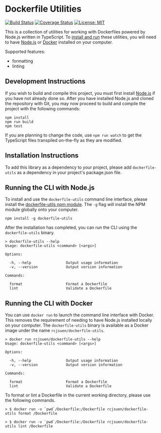 # Dockerfile Utilities

[![Build Status](https://travis-ci.org/rcjsuen/dockerfile-utils.svg?branch=master)](https://travis-ci.org/rcjsuen/dockerfile-utils) [![Coverage Status](https://coveralls.io/repos/github/rcjsuen/dockerfile-utils/badge.svg?branch=master)](https://coveralls.io/github/rcjsuen/dockerfile-utils?branch=master) [![License: MIT](https://img.shields.io/badge/License-MIT-yellow.svg)](https://opensource.org/licenses/MIT)

This is a collection of utilities for working with Dockerfiles powered by Node.js written in TypeScript.
To [install and run](#installation-instructions) these utilities, you will need to have [Node.js](https://nodejs.org/en/download/) or [Docker](https://www.docker.com/get-docker) installed on your computer.

Supported features:
- formatting
- linting

## Development Instructions

If you wish to build and compile this project, you must first install [Node.js](https://nodejs.org/en/download/) if you have not already done so.
After you have installed Node.js and cloned the repository with Git, you may now proceed to build and compile the project with the following commands:

```
npm install
npm run build
npm test
```

If you are planning to change the code, use `npm run watch` to get the TypeScript files transpiled on-the-fly as they are modified.

## Installation Instructions

To add this library as a dependency to your project, please add `dockerfile-utils` as a dependency in your project's package.json file.

## Running the CLI with Node.js

To install and use the `dockerfile-utils` command line interface, please install the [dockerfile-utils npm module](https://www.npmjs.com/package/dockerfile-utils).
The `-g` flag will install the NPM module globally onto your computer.

```
npm install -g dockerfile-utils
```

After the installation has completed, you can run the CLI using the `dockerfile-utils` binary.

```
> dockerfile-utils --help
Usage: dockerfile-utils <command> [<args>]

Options:

  -h, --help                Output usage information
  -v, --version             Output version information

Commands:

  format                    Format a Dockerfile
  lint                      Validate a Dockerfile
```

## Running the CLI with Docker

You can use `docker run` to launch the command line interface with Docker.
This removes the requirement of needing to have Node.js installed locally on your computer.
The `dockerfile-utils` binary is available as a Docker image under the name `rcjsuen/dockerfile-utils`.

```
> docker run rcjsuen/dockerfile-utils --help
Usage: dockerfile-utils <command> [<args>]

Options:

  -h, --help                Output usage information
  -v, --version             Output version information

Commands:

  format                    Format a Dockerfile
  lint                      Validate a Dockerfile
```

To format or lint a Dockerfile in the current working directory, please use the following commands.
```
> $ docker run -v `pwd`/Dockerfile:/Dockerfile rcjsuen/dockerfile-utils format /Dockerfile
```
```
> $ docker run -v `pwd`/Dockerfile:/Dockerfile rcjsuen/dockerfile-utils lint /Dockerfile
```
